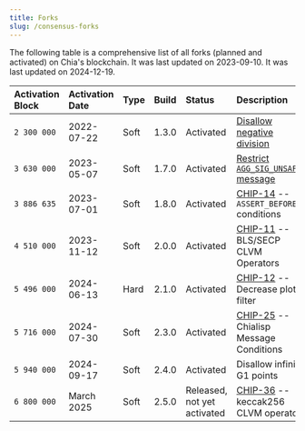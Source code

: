 ```yaml
---
title: Forks
slug: /consensus-forks
---
```


The following table is a comprehensive list of all forks (planned and activated) on Chia's blockchain. It was last updated on 2023-09-10. It was last updated on 2024-12-19.

| Activation Block | Activation Date | Type | Build | Status                      | Description                                                                                                                                                    |
|:---------------- |:--------------- |:---- |:----- |:--------------------------- |:-------------------------------------------------------------------------------------------------------------------------------------------------------------- |
| `2 300 000`      | 2022-07-22      | Soft | 1.3.0 | Activated                   | [Disallow negative division](https://www.chia.net/2022/03/04/divided-we-fork/)                                                                                 |
| `3 630 000`      | 2023-05-07      | Soft | 1.7.0 | Activated                   | [Restrict `AGG_SIG_UNSAFE` message](https://github.com/Chia-Network/post-mortem/blob/main/2023-05/2023-05-08-AGG_SIG_UNSAFE-can-mimic-AGG_SIG_ME-condition.md) |
| `3 886 635`      | 2023-07-01      | Soft | 1.8.0 | Activated                   | [CHIP-14](https://github.com/Chia-Network/chips/blob/main/CHIPs/chip-0014.md) -- `ASSERT_BEFORE_*` conditions                                                  |
| `4 510 000`      | 2023-11-12      | Soft | 2.0.0 | Activated                   | [CHIP-11](https://github.com/Chia-Network/chips/blob/main/CHIPs/chip-0011.md) -- BLS/SECP CLVM Operators                                                       |
| `5 496 000`      | 2024-06-13      | Hard | 2.1.0 | Activated                   | [CHIP-12](https://github.com/Chia-Network/chips/blob/main/CHIPs/chip-0012.md) -- Decrease plot filter                                                          |
| `5 716 000`      | 2024-07-30      | Soft | 2.3.0 | Activated                   | [CHIP-25](https://github.com/Chia-Network/chips/blob/main/CHIPs/chip-0025.md) -- Chialisp Message Conditions                                                   |
| `5 940 000`      | 2024-09-17      | Soft | 2.4.0 | Activated                   | Disallow infinity G1 points                                                                                                                                    |
| `6 800 000`      | March 2025      | Soft | 2.5.0 | Released, not yet activated | [CHIP-36](https://github.com/Chia-Network/chips/blob/main/CHIPs/chip-0036.md) -- keccak256 CLVM operator                                                       |

